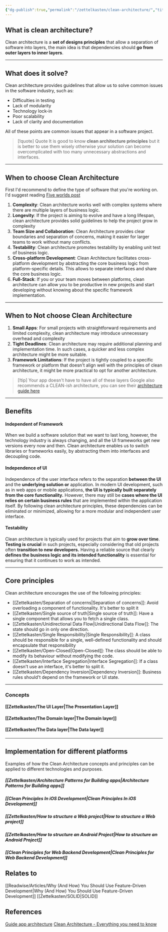 ```yaml
---
{"dg-publish":true,"permalink":"/zettelkasten/clean-architecture/","title":"Clean Architecture","tags":["status/todo","core/tech"],"dgHomeLink":"false","dgShowBacklinks":"false","dgShowLocalGraph":"false","dgEnableSearch":"false","dgShowTags":"false","created":"2023-10-11T10:29:59.521+01:00"}
---
```



## What is clean architecture?

Clean architecture is a **set of designs principles** that allow  a separation of software into layers, the main idea is that dependencies should **go from outer layers to inner layers**.

---
## What does it solve?

Clean architecture provides guidelines that allow us to solve common issues in the software industry, such as: 

-  Difficulties in testing
-  Lack of modularity
-  Technology lock-in
-  Poor scalability
-  Lack of clarity and documentation

All of these points are common issues that appear in a software project.


> [!quote] Quote
> It is good to know **clean architecture principles** but it is better to use them wisely otherwise your solution can become overcomplicated with too many unnecessary abstractions and interfaces.


---

## When to choose Clean Architecture
First I'd recommend to define the type of software that you're working on. I'd suggest reading [Five worlds post](https://www.joelonsoftware.com/2002/05/06/five-worlds/) 

1. **Complexity**:  Clean architecture works well with complex systems where there are multiple layers of business logic.
2. **Longevity**: If the project is aiming to evolve and have a long lifespan, clean architecture provides solid guidelines to help the project grow in complexity
3. **Team Size and Collaboration**: Clean Architecture provides clear boundaries and separation of concerns, making it easier for larger teams to work without many conflicts. 
4. **Testability**: Clean architecture promotes testability by enabling unit test of business logic.
5. **Cross-platform Development**: Clean Architecture facilitates cross-platform development by abstracting the core business logic from platform-specific details. This allows to separate interfaces and share the core business logic.
6. **Full-Stack**: If you or your team moves between platforms, clean architecture can allow you to be productive in new projects and start developing without knowing about the specific framework implementation.

---

## When to Not choose Clean Architecture

1. **Small Apps**: For small projects with straightforward requirements and limited complexity, clean architecture may introduce unnecessary overhead and complexity
2. **Tight Deadlines**:  Clean architecture may require additional planning and implementation time. In such cases, a quicker and less complex architecture might be more suitable.
3. **Framework Limitations**:  If the project is tightly coupled to a specific framework or platform that doesn't align well with the principles of clean architecture, it might be more practical to opt for another architecture.


> [!tip] Your app doesn't have to have all of these layers
> Google also recommends a CLEAN-ish architecture, you can see their [architecture guide here](https://developer.android.com/topic/architecture#recommended-app-arch)


---

## Benefits
#### Independent of Framework

When we build a software solution that we want to last long, however, the technology industry is always changing, and all the UI frameworks get new versions every now and then. Clean architecture enables us to switch libraries or frameworks easily, by abstracting them into interfaces and decoupling code.

#### Independence of UI

Independence of the user interface refers to the separation **between the UI** and the **underlying solution or** application. In modern UI development, such as in web apps or mobile applications, **the UI is typically built separately from the core functionality.** However, there may still be **cases where the UI relies on certain business rules** that are implemented within the application itself. By following clean architecture principles, these dependencies can be eliminated or minimized, allowing for a more modular and independent user interface.

#### Testability 

Clean architecture is typically used for projects that aim to **grow over time**. **Testing is crucial** in such projects, especially considering that old projects often **transition to new developers.** Having a reliable source that clearly **defines the business logic and its intended functionality** is essential for ensuring that it continues to work as intended.

---

## Core principles

Clean architecture encourages the use of the following principles:

- [[Zettelkasten/Separation of concerns\|Separation of concerns]]: Avoid overloading a component of functionality. It's better to split it
- [[Zettelkasten/Single source of truth\|Single source of truth]]: Have a single component that allows you to fetch a single class.
- [[Zettelkasten/Unidirectional Data Flow\|Unidirectional Data Flow]]:  The state should go in only one direction.
- [[Zettelkasten/Single Responsibility\|Single Responsibility]]: A class should be responsible for a single, well-defined functionality and should encapsulate that responsibility
- [[Zettelkasten/Open-Closed\|Open-Closed]]: The class should be able to modify its behaviour without modifying the code.
- [[Zettelkasten/Interface Segregation\|Interface Segregation]]: If a class doesn't use an interface, it's better to split it.
- [[Zettelkasten/Dependency Inversion\|Dependency Inversion]]: Business rules should't depend on the framework or UI state.


---

### Concepts
#### [[Zettelkasten/The UI Layer\|The Presentation Layer]]

#### [[Zettelkasten/The Domain layer\|The Domain layer]]

#### [[Zettelkasten/The Data layer\|The Data layer]]


---
## Implementation for different platforms

Examples of how the Clean Architecture concepts and principles can be applied to different technologies and purposes.

##### [[Zettelkasten/Architecture Patterns for Building apps\|Architecture Patterns for Building apps]]
##### [[Clean Principles In iOS Development\|Clean Principles In iOS Development]]
##### [[Zettelkasten/How to structure a Web project\|How to structure a Web project]]
##### [[Zettelkasten/How to structure an Android Project\|How to structure an Android Project]]
##### [[Clean Principles for Web Backend Development\|Clean Principles for Web Backend Development]]


## Relates to

[[Readwise/Articles/Why (And How) You Should Use Feature-Driven Development\|Why (And How) You Should Use Feature-Driven Development]]
[[Zettelkasten/SOLID\|SOLID]]
## References

[Guide app architecture](https://developer.android.com/topic/architecture)
[Clean Architecture - Everything you need to know](https://codilime.com/blog/clean-architecture/#:~:text=Not%20many%20are%20aware%20of,solve%20a%20number%20of%20issues.)
